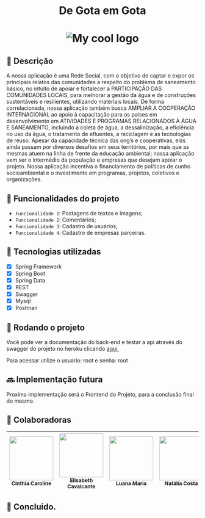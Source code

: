 <h1 align="center"> De Gota em Gota </h1>
<h1 align="center"> <img src="https://imgur.com/sxtLGTr.png" alt="My cool logo"/> </h1>


<h2>📝 Descrição</h2>
A nossa aplicação é uma Rede Social, com o objetivo de captar e expor os principais relatos das comunidades a respeito do problema de saneamento básico, no intuito de apoiar e fortalecer a PARTICIPAÇÃO DAS COMUNIDADES LOCAIS, para melhorar a gestão da água e de construções sustentáveis e resilientes, utilizando materiais locais. De forma correlacionada, nossa aplicação também busca AMPLIAR A COOPERAÇÃO INTERNACIONAL  ao apoio à capacitação para os países em desenvolvimento em ATIVIDADES E PROGRAMAS RELACIONADOS À ÁGUA E SANEAMENTO, incluindo a coleta de água, a dessalinização, a eficiência no uso da água, o tratamento de efluentes, a reciclagem e as tecnologias de reuso. Apesar da capacidade técnica das ong’s e cooperativas, elas ainda passam por diversos desafios em seus territórios, por mais que as mesmas atuem na linha de frente da educação ambiental; nossa aplicação vem ser o intermédio da população e empresas que desejam apoiar o projeto. Nossa aplicação incentiva o financiamento de políticas de cunho socioambiental e o investimento em programas, projetos, coletivos e organizações.

## :hammer: Funcionalidades do projeto

- `Funcionalidade 1`: Postagens de textos e imagens;
- `Funcionalidade 2`: Comentários;
- `Funcionalidade 3`: Cadastro de usuários;
- `Funcionalidade 4`: Cadastro de empresas parceiras.

<h2>🔧 Tecnologias utilizadas</h2>

- [x] Spring Framework
- [x] Spring Boot
- [x] Spring Data
- [x] REST
- [x] Swagger
- [x] Mysql
- [x] Postman

<h2 align>🚀 Rodando o projeto</h2>
Você pode ver a documentação do back-end e testar a api através do swagger do projeto no heroku clicando <a href="https://degotaemgota.herokuapp.com/swagger-ui/index.html" rel="nofollow">aqui.</a>


<p>Para acessar utilize o usuario: root e senha: root</p> 

<linha de comando>
  <h2>🔜 Implementação futura</h2>
Proxíma implementação será o Frontend do Projeto, para a conclusão final do mesmo.
  
<h2 >🤝 Colaboradoras</h2>

  
| [<img src="https://avatars.githubusercontent.com/u/108000976?v=4" width=115><br><sub>Cinthía Caroline</sub>](https://github.com/cinthiacash) |  [<img src="https://avatars.githubusercontent.com/u/103153685?v=4" width=115><br><sub>Elisabeth Cavalcante</sub>](https://github.com/ElisCavalcante) |  [<img src="https://avatars.githubusercontent.com/u/84357261?v=4" width=115><br><sub>Luana Maria</sub>](https://github.com/luanamarialuuz) |  [<img src="https://avatars.githubusercontent.com/u/107437584?v=4" width=115><br><sub>Natália Costa</sub>](https://github.com/nataliaccs) | [<img src="https://avatars.githubusercontent.com/u/104395080?v=4" width=115><br><sub>Rebeka Sena</sub>](https://github.com/rebekacardososena) |
| :---: | :---: | :---: | :---: | :---: |

  
  <h2>🎯 Concluido.</h2>
